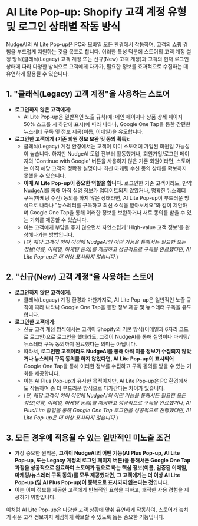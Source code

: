 # AI Lite Pop-up: Shopify 고객 계정 유형 및 로그인 상태별 작동 방식

NudgeAI의 AI Lite Pop-up은 PC와 모바일 모든 환경에서 작동하며, 고객의 쇼핑 경험을 부드럽게 지원하는 것을 목표로 합니다. 이러한 특성 덕분에 스토어의 고객 계정 설정 방식(클래식(Legacy) 고객 계정 또는 신규(New) 고객 계정)과 고객의 현재 로그인 상태에 따라 다양한 방식으로 고객에게 다가가, 필요한 정보를 효과적으로 수집하는 데 유연하게 활용될 수 있습니다.

## 1. "클래식(Legacy) 고객 계정"을 사용하는 스토어

*   **로그인하지 않은 고객에게**:
    *   AI Lite Pop-up은 일반적인 노출 규칙(예: 메인 페이지나 상품 상세 페이지 50% 스크롤 시 하단에 표시)에 따라 나타나, Google One Tap을 통한 간편한 뉴스레터 구독 및 정보 제공(이름, 이메일)을 유도합니다.
*   **로그인한 고객에게 (기존 회원 정보 보완 및 동의 획득)**:
    *   클래식(Legacy) 계정 환경에서는 고객이 이미 스토어에 가입된 회원일 가능성이 높습니다. 하지만 NudgeAI 도입 전부터 활동했거나, 회원가입/로그인 페이지의 'Continue with Google' 버튼을 사용하지 않은 기존 회원이라면, 스토어는 아직 해당 고객의 정확한 실명이나 최신 마케팅 수신 동의 상태를 확보하지 못했을 수 있습니다.
    *   **이때 AI Lite Pop-up이 중요한 역할을 합니다.** 로그인한 기존 고객이라도, 만약 NudgeAI를 통해 아직 실명 정보가 업데이트되지 않았거나, 명확한 뉴스레터 구독(마케팅 수신) 동의를 하지 않은 상태라면, AI Lite Pop-up이 부드러운 방식으로 나타나 "뉴스레터를 구독하고 최신 소식을 받아보세요"와 같이 제안하며 Google One Tap을 통해 이러한 정보를 보완하거나 새로 동의를 받을 수 있는 기회를 제공할 수 있습니다.
    *   이는 고객에게 부담을 주지 않으면서 자연스럽게 'High-value 고객 정보'를 완성해나가는 방법입니다.
    *   (*단, 해당 고객이 이미 이전에 NudgeAI의 어떤 기능을 통해서든 필요한 모든 정보(이름, 이메일, 마케팅 동의)를 제공하고 성공적으로 구독을 완료했다면, AI Lite Pop-up은 더 이상 표시되지 않습니다.*)

## 2. "신규(New) 고객 계정"을 사용하는 스토어

*   **로그인하지 않은 고객에게**:
    *   클래식(Legacy) 계정 환경과 마찬가지로, AI Lite Pop-up은 일반적인 노출 규칙에 따라 나타나 Google One Tap을 통한 정보 제공 및 뉴스레터 구독을 유도합니다.
*   **로그인한 고객에게**:
    *   신규 고객 계정 방식에서는 고객이 Shopify의 기본 방식(이메일과 6자리 코드로 로그인)으로 로그인을 했더라도, 그것이 NudgeAI를 통해 실명이나 마케팅/뉴스레터 구독 동의까지 완료했다는 의미는 아닙니다.
    *   따라서, **로그인한 고객이라도 NudgeAI를 통해 아직 이름 정보가 수집되지 않았거나 뉴스레터 구독 동의를 하지 않았다면, AI Lite Pop-up이 표시되어** Google One Tap을 통해 이러한 정보를 수집하고 구독 동의를 받을 수 있는 기회를 제공합니다.
    *   이는 AI Plus Pop-up과 유사한 목적이지만, AI Lite Pop-up은 PC 환경에서도 작동하며 좀 더 부드러운 방식으로 다가간다는 차이가 있습니다.
    *   (*단, 해당 고객이 이미 이전에 NudgeAI의 어떤 기능을 통해서든 필요한 모든 정보(이름, 이메일, 마케팅 동의)를 제공하고 성공적으로 구독을 완료했거나, AI Plus/Lite 팝업을 통해 Google One Tap 로그인을 성공적으로 진행했다면, AI Lite Pop-up은 더 이상 표시되지 않습니다.*)

## 3. 모든 경우에 적용될 수 있는 일반적인 미노출 조건

*   가장 중요한 원칙은, **고객이 NudgeAI의 어떤 기능(AI Plus Pop-up, AI Lite Pop-up, 또는 Legacy 계정의 로그인 페이지 버튼)을 통해서든 Google One Tap 과정을 성공적으로 완료하여 스토어가 필요로 하는 핵심 정보(이름, 검증된 이메일, 마케팅/뉴스레터 구독 동의)를 모두 제공했다면, 그 고객에게는 더 이상 AI Lite Pop-up (및 AI Plus Pop-up)이 중복으로 표시되지 않는다는 것**입니다.
*   이는 이미 정보를 제공한 고객에게 반복적인 요청을 피하고, 쾌적한 사용 경험을 제공하기 위함입니다.

이처럼 AI Lite Pop-up은 다양한 고객 상황에 맞춰 유연하게 작동하여, 스토어가 놓치기 쉬운 고객 정보까지 세심하게 확보할 수 있도록 돕는 중요한 기능입니다. 